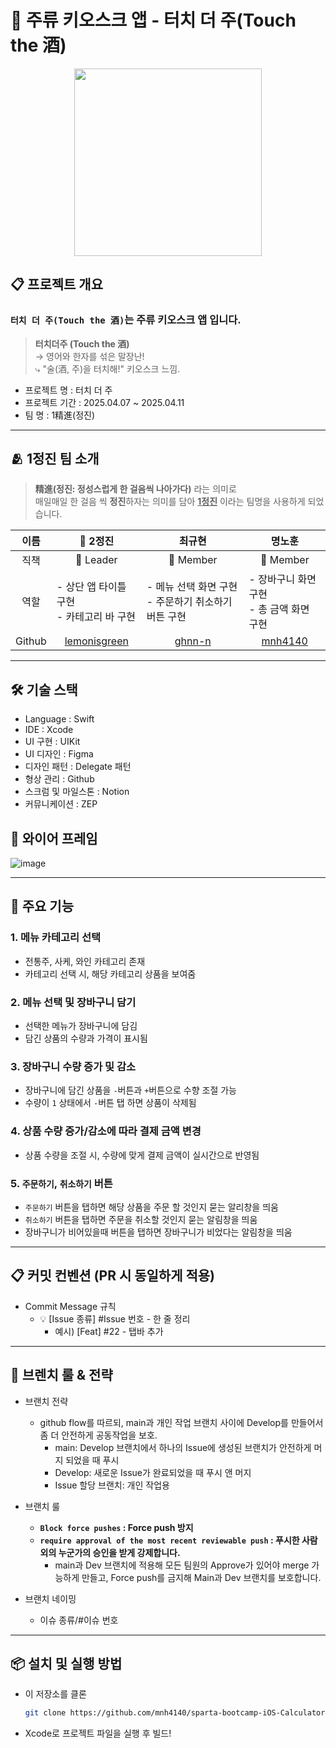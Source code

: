 # 🍶 주류 키오스크 앱 - 터치 더 주(Touch the 酒)
<div align="center">
<img src = "https://github.com/user-attachments/assets/863cac12-8e5f-4f1a-b7f6-2d9d630143ca" width=300>
</div>

## 📋 프로젝트 개요
### `터치 더 주(Touch the 酒)`는 주류 키오스크 앱 입니다.
>**터치더주 (Touch the 酒)**<br>
→ 영어와 한자를 섞은 말장난!<br>
⤷ "술(酒, 주)을 터치해!" 키오스크 느낌.
- 프로젝트 명 : 터치 더 주
- 프로젝트 기간 : 2025.04.07 ~ 2025.04.11
- 팀 명 : 1精進(정진)

---

## 🫂 1정진 팀 소개
> **精進(정진: 정성스럽게 한 걸음씩 나아가다)** 라는 의미로<br>
> 매일매일 한 걸음 씩 **정진**하자는 의미를 담아 <ins>**1정진**</ins> 이라는 팀명을 사용하게 되었습니다.

|이름|👑 2정진|최규현|명노훈|
|---|---|---|---|
|<div align="center">직책</div>|<div align="center">👑 Leader</div>|<div align="center">👤 Member</div>|<div align="center">👤 Member</div>|
|<div align="center">역할</div>|- 상단 앱 타이틀 구현<br>- 카테고리 바 구현|- 메뉴 선택 화면 구현<br>- 주문하기 취소하기 버튼 구현|- 장바구니 화면 구현<br>- 총 금액 화면 구현|
|<div align="center">Github</div>| <div align="center">[lemonisgreen](https://github.com/lemonisgreen)</div> | <div align="center"> [ghnn-n](https://github.com/ghnn-n)</div> | <div align="center">[mnh4140](https://github.com/mnh4140)</div>|

---

## 🛠️ 기술 스택
- Language : Swift
- IDE : Xcode
- UI 구현 : UIKit
- UI 디자인 : Figma
- 디자인 패턴 : Delegate 패턴
- 형상 관리 : Github
- 스크럼 및 마일스톤 : Notion
- 커뮤니케이션 : ZEP

## 🎨 와이어 프레임
![image](https://github.com/user-attachments/assets/ed9a60c7-e483-47eb-a0ca-2117791afe3f)

---

## 📱 주요 기능
### 1. 메뉴 카테고리 선택
- 전통주, 사케, 와인 카테고리 존재
- 카테고리 선택 시, 해당 카테고리 상품을 보여줌
### 2. 메뉴 선택 및 장바구니 담기
- 선택한 메뉴가 장바구니에 담김
- 담긴 상품의 수량과 가격이 표시됨
### 3. 장바구니 수량 증가 및 감소
- 장바구니에 담긴 상품을 `-`버튼과 `+`버튼으로 수향 조절 가능
- 수량이 `1` 상태에서 `-`버튼 탭 하면 상품이 삭제됨
### 4. 상품 수량 증가/감소에 따라 결제 금액 변경
- 상품 수량을 조절 시, 수량에 맞게 결제 금액이 실시간으로 반영됨
### 5. `주문하기`, `취소하기` 버튼
- `주문하기` 버튼을 탭하면 해당 상품을 주문 할 것인지 묻는 알리창을 띄움
- `취소하기` 버튼을 탭하면 주문을 취소할 것인지 묻는 알림창을 띄움
- 장바구니가 비어있을때 버튼을 탭하면 장바구니가 비었다는 알림창을 띄움

---

## 📋 커밋 컨벤션 (PR 시 동일하게 적용)
- Commit Message 규칙
  - 💡 [Issue 종류] #Issue 번호 - 한 줄 정리
    - 예시) [Feat] #22 - 탭바 추가

---

## 📌 브렌치 룰 & 전략
- 브랜치 전략
    - github flow를 따르되, main과 개인 작업 브랜치 사이에 Develop를 만들어서 좀 더 안전하게 공동작업을 보호.
        - main: Develop 브랜치에서 하나의 Issue에 생성된 브랜치가 안전하게 머지 되었을 때 푸시
        - Develop: 새로운 Issue가 완료되었을 때 푸시 앤 머지
        - Issue 할당 브랜치: 개인 작업용
        
- 브랜치 룰
    - **`Block force pushes` : Force push 방지**
    - **`require approval of the most recent reviewable push` : 푸시한 사람 외의 누군가의 승인을 받게 강제합니다.**
        - main과 Dev 브랜치에 적용해 모든 팀원의 Approve가 있어야 merge 가능하게 만들고,  Force push를 금지해 Main과 Dev 브랜치를 보호합니다.
        
- 브랜치 네이밍
    - 이슈 종류/#이슈 번호
 
---

## 📦 설치 및 실행 방법
- 이 저장소를 클론
  ```bash
  git clone https://github.com/mnh4140/sparta-bootcamp-iOS-Calculator.git
  ```
- Xcode로 프로젝트 파일을 실행 후 빌드!
